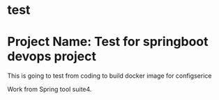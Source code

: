 # test
# Project Name: Test for springboot devops project
This is going to test from coding to build docker image for configserice

Work from Spring tool suite4.
